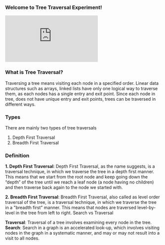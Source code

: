 ### Welcome to Tree Traversal Experiment!
<iframe src="https://www.youtube.com/embed/Kdf24GIT3Uk" frameborder="0" allow="autoplay; encrypted-media" allowfullscreen></iframe>

### What is Tree Traversal?

Traversing a tree means visiting each node in a specified order. Linear data structures such as arrays, linked lists have only one logical way to traverse them, as each nodes has a single entry and exit point. Since each node in tree, does not have unique entry and exit points, trees can be traversed in different ways.
### Types

There are mainly two types of tree traversals
1. Depth First Traversal
2. Breadth First Traversal
### Definition

**1. Depth First Traversal**: Depth First Traversal, as the name suggests, is a traversal technique, in which we traverse the tree in a depth first manner. This means that we start from the root node and keep going down the “depth” of the tree until we reach a leaf node (a node having no children) and then traverse back again to the node we started with.

**2. Breadth First Traversal**: Breadth First Traversal, also called as level order traversal of the tree, is a traversal technique, in which we traverse the tree in a "breadth first" manner. This means that nodes are traversed level-by-level in the tree from left to right.
Search vs Traversal

**Traversal**: Traversal of a tree involves examining every node in the tree.
**Search**: Search in a graph is an accelerated look-up, which involves visiting nodes in the graph in a systematic manner, and may or may not result into a visit to all nodes.

